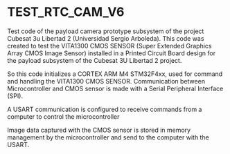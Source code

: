 # TEST_RTC_CAM_V6
Test code of the payload camera prototype subsystem of the project Cubesat 3u Libertad 2 (Universidad Sergio Arboleda).
This code was created to test the VITA1300 CMOS SENSOR (Super Extended Graphics Array CMOS Image Sensor) installed
in a Printed Circuit Board design for the payload subsystem of the Cubesat 3U Libertad 2 project.

So this code initializes a CORTEX ARM M4 STM32F4xx, used for command and handling the VITA1300 CMOS SENSOR.
Communication between Microcontroller and CMOS sensor is made with a Serial Peripheral Interface (SPI).

A USART communication is configured to receive commands from a computer to control the microcontroller

Image data captured with the CMOS sensor is stored in memory management by the microcontroller and send to the computer with the USART.
